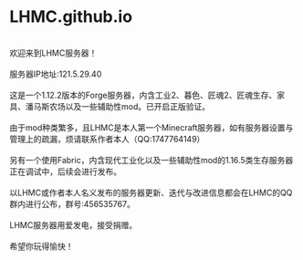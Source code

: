 # LHMC.github.io
<br/>欢迎来到LHMC服务器！
<br/>
<br/>服务器IP地址:121.5.29.40
<br/>
<br/>这是一个1.12.2版本的Forge服务器，内含工业2、暮色、匠魂2、匠魂生存、家具、潘马斯农场以及一些辅助性mod。已开启正版验证。
<br/>
<br/>由于mod种类繁多，且LHMC是本人第一个Minecraft服务器，如有服务器设置与管理上的疏漏，烦请联系作者本人（QQ:1747764149）
<br/>
<br/>另有一个使用Fabric，内含现代工业化以及一些辅助性mod的1.16.5类生存服务器正在调试中，后续会进行发布。
<br/>
<br/>以LHMC或作者本人名义发布的服务器更新、迭代与改进信息都会在LHMC的QQ群内进行公布，群号:456535767。
<br/>
<br/>LHMC服务器用爱发电，接受捐赠。
<br/>
<br/>希望你玩得愉快！
